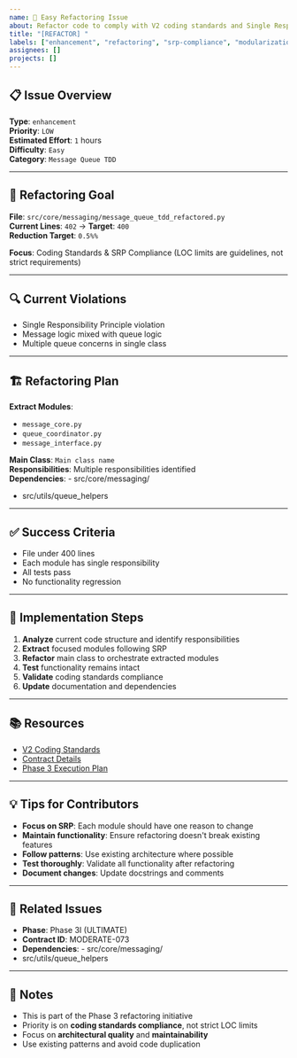 ```yaml
---
name: 🚀 Easy Refactoring Issue
about: Refactor code to comply with V2 coding standards and Single Responsibility Principle
title: "[REFACTOR] "
labels: ["enhancement", "refactoring", "srp-compliance", "modularization", "good first issue", "easy"]
assignees: []
projects: []
---
```


## 📋 **Issue Overview**

**Type**: `enhancement`  
**Priority**: `LOW`  
**Estimated Effort**: `1` hours  
**Difficulty**: `Easy`  
**Category**: `Message Queue TDD`

---

## 🎯 **Refactoring Goal**

**File**: `src/core/messaging/message_queue_tdd_refactored.py`  
**Current Lines**: `402` → **Target**: `400`  
**Reduction Target**: `0.5%%`

**Focus**: Coding Standards & SRP Compliance (LOC limits are guidelines, not strict requirements)

---

## 🔍 **Current Violations**

- Single Responsibility Principle violation
- Message logic mixed with queue logic
- Multiple queue concerns in single class

---

## 🏗️ **Refactoring Plan**

**Extract Modules**:
- `message_core.py`
- `queue_coordinator.py`
- `message_interface.py`

**Main Class**: `Main class name`  
**Responsibilities**: Multiple responsibilities identified  
**Dependencies**: - src/core/messaging/
- src/utils/queue_helpers

---

## ✅ **Success Criteria**

- File under 400 lines
- Each module has single responsibility
- All tests pass
- No functionality regression

---

## 🚀 **Implementation Steps**

1. **Analyze** current code structure and identify responsibilities
2. **Extract** focused modules following SRP
3. **Refactor** main class to orchestrate extracted modules
4. **Test** functionality remains intact
5. **Validate** coding standards compliance
6. **Update** documentation and dependencies

---

## 📚 **Resources**

- [V2 Coding Standards](../docs/CODING_STANDARDS.md)
- [Contract Details](../contracts/phase3i_final_completion.json)
- [Phase 3 Execution Plan](../contracts/PHASE3_COMPLETE_EXECUTION_PLAN.md)

---

## 💡 **Tips for Contributors**

- **Focus on SRP**: Each module should have one reason to change
- **Maintain functionality**: Ensure refactoring doesn't break existing features
- **Follow patterns**: Use existing architecture where possible
- **Test thoroughly**: Validate all functionality after refactoring
- **Document changes**: Update docstrings and comments

---

## 🔗 **Related Issues**

- **Phase**: Phase 3I (ULTIMATE)
- **Contract ID**: MODERATE-073
- **Dependencies**: - src/core/messaging/
- src/utils/queue_helpers

---

## 📝 **Notes**

- This is part of the Phase 3 refactoring initiative
- Priority is on **coding standards compliance**, not strict LOC limits
- Focus on **architectural quality** and **maintainability**
- Use existing patterns and avoid code duplication
